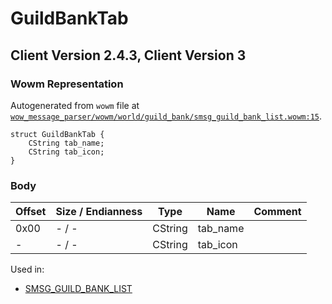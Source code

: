 # GuildBankTab

## Client Version 2.4.3, Client Version 3

### Wowm Representation

Autogenerated from `wowm` file at [`wow_message_parser/wowm/world/guild_bank/smsg_guild_bank_list.wowm:15`](https://github.com/gtker/wow_messages/tree/main/wow_message_parser/wowm/world/guild_bank/smsg_guild_bank_list.wowm#L15).
```rust,ignore
struct GuildBankTab {
    CString tab_name;
    CString tab_icon;
}
```
### Body

| Offset | Size / Endianness | Type | Name | Comment |
| ------ | ----------------- | ---- | ---- | ------- |
| 0x00 | - / - | CString | tab_name |  |
| - | - / - | CString | tab_icon |  |


Used in:
* [SMSG_GUILD_BANK_LIST](smsg_guild_bank_list.md)

